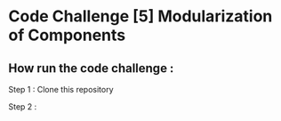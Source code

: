 # Code Challenge [5] Modularization of Components

## How run the code challenge :

Step 1 : Clone this repository

Step 2 : 
